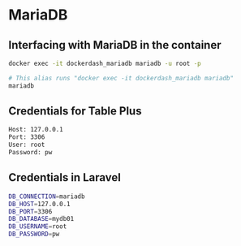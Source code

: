 # MariaDB

## Interfacing with MariaDB in the container

```bash
docker exec -it dockerdash_mariadb mariadb -u root -p

# This alias runs "docker exec -it dockerdash_mariadb mariadb"
mariadb
```

## Credentials for Table Plus

```bash
Host: 127.0.0.1
Port: 3306
User: root
Password: pw
```

## Credentials in Laravel

```bash
DB_CONNECTION=mariadb
DB_HOST=127.0.0.1
DB_PORT=3306
DB_DATABASE=mydb01
DB_USERNAME=root
DB_PASSWORD=pw
```